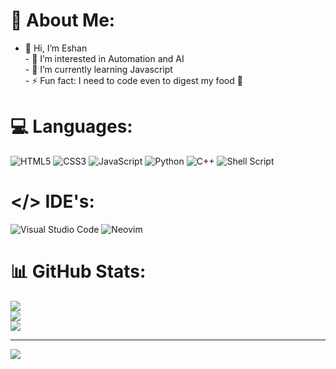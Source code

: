 # 💫 About Me:
- 👋 Hi, I’m Eshan<br>- 👀 I’m interested in Automation and AI<br>- 🌱 I’m currently learning Javascript <br>- ⚡ Fun fact: I need to code even to digest my food 🤣<br>


# 💻 Languages:
![HTML5](https://img.shields.io/badge/html5-%23E34F26.svg?style=for-the-badge&logo=html5&logoColor=white) ![CSS3](https://img.shields.io/badge/css3-%231572B6.svg?style=for-the-badge&logo=css3&logoColor=white) ![JavaScript](https://img.shields.io/badge/javascript-%23323330.svg?style=for-the-badge&logo=javascript&logoColor=%23F7DF1E) ![Python](https://img.shields.io/badge/python-3670A0?style=for-the-badge&logo=python&logoColor=ffdd54) ![C++](https://img.shields.io/badge/c++-%2300599C.svg?style=for-the-badge&logo=c%2B%2B&logoColor=white) ![Shell Script](https://img.shields.io/badge/shell_script-%23121011.svg?style=for-the-badge&logo=gnu-bash&logoColor=white)

# </> IDE's:
![Visual Studio Code](https://img.shields.io/badge/Visual%20Studio%20Code-0078d7.svg?style=for-the-badge&logo=visual-studio-code&logoColor=white) ![Neovim](https://img.shields.io/badge/NeoVim-%2357A143.svg?&style=for-the-badge&logo=neovim&logoColor=white) 



# 📊 GitHub Stats:
![](https://github-readme-stats.vercel.app/api?username=eshan101&theme=dark&hide_border=false&include_all_commits=true&count_private=true)<br/>
![](https://github-readme-streak-stats.herokuapp.com/?user=eshan101&theme=dark&hide_border=false)<br/>
![](https://github-readme-stats.vercel.app/api/top-langs/?username=eshan101&theme=dark&hide_border=false&include_all_commits=true&count_private=true&layout=compact)

---
[![](https://visitcount.itsvg.in/api?id=eshan101&icon=0&color=0)](https://visitcount.itsvg.in)

<!-- Proudly created with GPRM ( https://gprm.itsvg.in ) -->
<!---
eshan101/eshan101 is a ✨ special ✨ repository because its `README.md` (this file) appears on your GitHub profile.
You can click the Preview link to take a look at your changes.
--->
